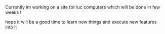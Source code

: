 Currently im working on a site for iuc computers which will be done in few weeks !


hope it will be a good time to learn new things and execute new features into it 
